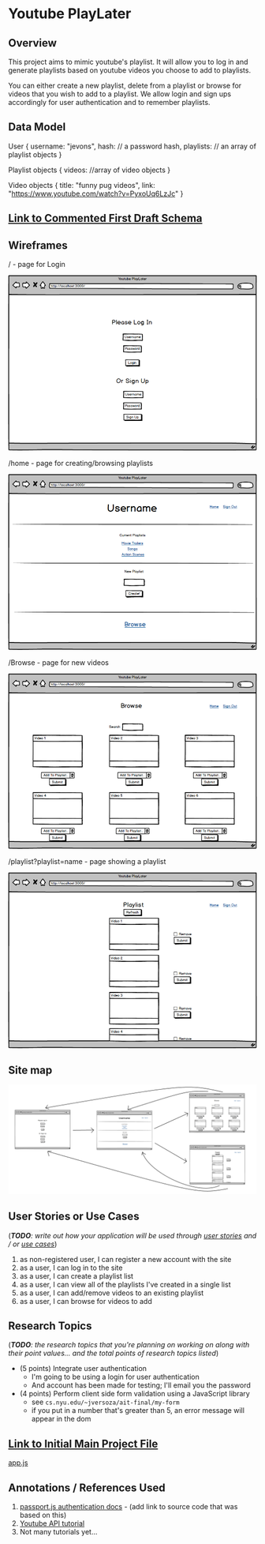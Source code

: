
# Youtube PlayLater 

## Overview

This project aims to mimic youtube's playlist. It will allow you to log in and generate playlists based on youtube videos you choose to add to playlists. 

You can either create a new playlist, delete from a playlist or browse for videos that you wish to add to a playlist. We allow login and sign ups accordingly for user authentication and to remember playlists. 


## Data Model

User {
  username: "jevons",
  hash: // a password hash,
  playlists: // an array of playlist objects
}


Playlist objects {
  videos: //array of video objects
}
  
Video objects {
  title: "funny pug videos",
  link: "https://www.youtube.com/watch?v=PyxoUq6LzJc"
}


## [Link to Commented First Draft Schema](db.js) 

## Wireframes

/ - page for Login

![list create](documentation/Login.png)

/home - page for creating/browsing playlists

![list](documentation/Home.png)

/Browse - page for new videos

![list](documentation/Browse.png)

/playlist?playlist=name - page showing a playlist

![list](documentation/PlaylistView.png)


## Site map

![list](documentation/sitemap.png)

## User Stories or Use Cases

(___TODO__: write out how your application will be used through [user stories](http://en.wikipedia.org/wiki/User_story#Format) and / or [use cases](https://www.mongodb.com/download-center?jmp=docs&_ga=1.47552679.1838903181.1489282706#previous)_)

1. as non-registered user, I can register a new account with the site
2. as a user, I can log in to the site
3. as a user, I can create a playlist list
4. as a user, I can view all of the playlists I've created in a single list
5. as a user, I can add/remove videos to an existing playlist
6. as a user, I can browse for videos to add

## Research Topics

(___TODO__: the research topics that you're planning on working on along with their point values... and the total points of research topics listed_)

* (5 points) Integrate user authentication
    * I'm going to be using a login for user authentication
    * And account has been made for testing; I'll email you the password
* (4 points) Perform client side form validation using a JavaScript library
    * see <code>cs.nyu.edu/~jversoza/ait-final/my-form</code>
    * if you put in a number that's greater than 5, an error message will appear in the dom


## [Link to Initial Main Project File](app.js) 

[app.js](https://github.com/nyu-csci-ua-0480-007-fall-2017/jw4106-final-project/blob/master/app.js)

## Annotations / References Used

1. [passport.js authentication docs](http://passportjs.org/docs) - (add link to source code that was based on this)
2. [Youtube API tutorial](https://www.youtube.com/watch?v=-vH2eZAM30s)
3. Not many tutorials yet...